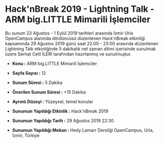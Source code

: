 # Hack'nBreak 2019 - Lightning Talk - ARM big.LITTLE Mimarili İşlemciler

Bu sunum 23 Ağustos - 1 Eylül 2019 tarihleri arasında İzmir Urla OpenCampus
alanında dördüncüsü düzenlenen Hack'nBreak etkinliği kapsamında 29 Ağustos
2019 günü saat 22.00 - 23:00 arasında düzenlenen Lightning Talk etkinliğinde
5 dakikalık net zaman dilimi içerisinde sunulmak üzere Serhat Celil İLERİ
tarafından hazırlanmış ve sunulmuştur.

- **Konu :** ARM big.LITTLE Mimarili İşlemciler
- **Sayfa Sayısı :** 12
- **Sunum Süresi :** 5 Dakika
- **Önerilen Sunum Süresi :** +15 Dakika
- **Ayrıntı Düzeyi :** Yüzeysel, temel konular


- **Sunumun Yapıldığı Etkinlik :** Hack'nBreak 2019
- **Sunumun Yapıldığı Tarih :** 29 Ağustos 2019 22:30
- **Sunumun Yapıldığı Mekan :** Hedy Lamarr Dersliği 
OpenCampus, Urla, İzmir, Türkiye
